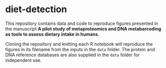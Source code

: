 # diet-detection

This repository contains data and code to reproduce figures presented in the manuscript **A pilot study of metaproteomics and DNA metabarcoding as tools to assess dietary intake in humans.**

Cloning the repository and knitting each R notebook will reproduce the figures in its filename from the inputs in the `data` folder.  The protein and DNA reference databases are also supplied in the `data` folder for independent use.
